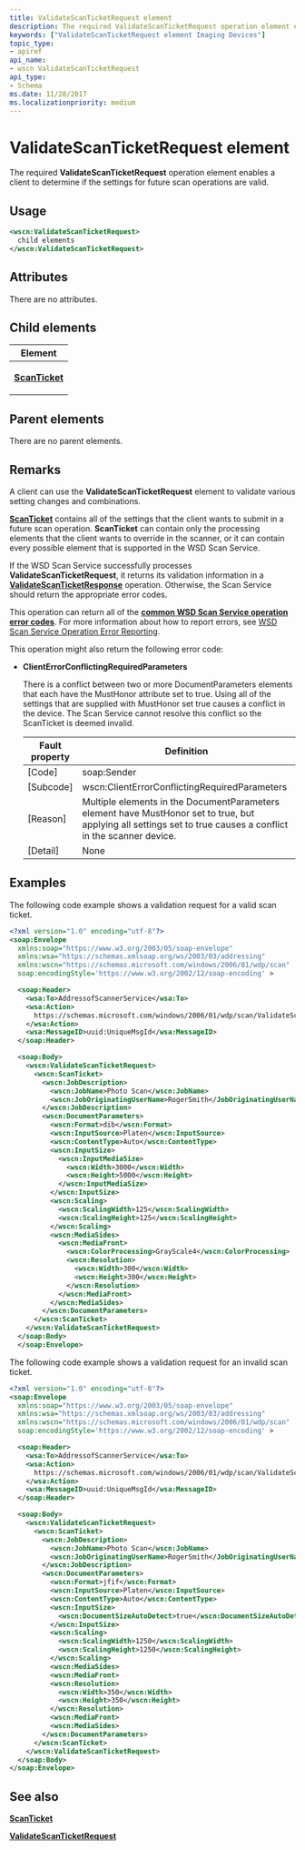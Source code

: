 ```yaml
---
title: ValidateScanTicketRequest element
description: The required ValidateScanTicketRequest operation element enables a client to determine if the settings for future scan operations are valid.
keywords: ["ValidateScanTicketRequest element Imaging Devices"]
topic_type:
- apiref
api_name:
- wscn ValidateScanTicketRequest
api_type:
- Schema
ms.date: 11/28/2017
ms.localizationpriority: medium
---
```


# ValidateScanTicketRequest element


The required **ValidateScanTicketRequest** operation element enables a client to determine if the settings for future scan operations are valid.

## Usage

```xml
<wscn:ValidateScanTicketRequest>
  child elements
</wscn:ValidateScanTicketRequest>
```

## Attributes

There are no attributes.

## Child elements


<table>
<colgroup>
<col width="100%" />
</colgroup>
<thead>
<tr class="header">
<th>Element</th>
</tr>
</thead>
<tbody>
<tr class="odd">
<td><p><a href="scanticket.md" data-raw-source="[&lt;strong&gt;ScanTicket&lt;/strong&gt;](scanticket.md)"><strong>ScanTicket</strong></a></p></td>
</tr>
</tbody>
</table>

## Parent elements


There are no parent elements.

## Remarks

A client can use the **ValidateScanTicketRequest** element to validate various setting changes and combinations.

[**ScanTicket**](scanticket.md) contains all of the settings that the client wants to submit in a future scan operation. **ScanTicket** can contain only the processing elements that the client wants to override in the scanner, or it can contain every possible element that is supported in the WSD Scan Service.

If the WSD Scan Service successfully processes **ValidateScanTicketRequest**, it returns its validation information in a [**ValidateScanTicketResponse**](validatescanticketresponse.md) operation. Otherwise, the Scan Service should return the appropriate error codes.

This operation can return all of the [**common WSD Scan Service operation error codes**](common-wsd-scan-service-operation-error-codes.md). For more information about how to report errors, see [WSD Scan Service Operation Error Reporting](wsd-scan-service-operation-error-reporting.md).

This operation might also return the following error code:

-   **ClientErrorConflictingRequiredParameters**

    There is a conflict between two or more DocumentParameters elements that each have the MustHonor attribute set to true. Using all of the settings that are supplied with MustHonor set true causes a conflict in the device. The Scan Service cannot resolve this conflict so the ScanTicket is deemed invalid.

    | Fault property | Definition                                                                                                                                                     |
    |----------------|----------------------------------------------------------------------------------------------------------------------------------------------------------------|
    | \[Code\]       | soap:Sender                                                                                                                                                    |
    | \[Subcode\]    | wscn:ClientErrorConflictingRequiredParameters                                                                                                                  |
    | \[Reason\]     | Multiple elements in the DocumentParameters element have MustHonor set to true, but applying all settings set to true causes a conflict in the scanner device. |
    | \[Detail\]     | None                                                                                                                                                           |

     

## Examples

The following code example shows a validation request for a valid scan ticket.

```xml
<?xml version="1.0" encoding="utf-8"?>
<soap:Envelope
  xmlns:soap="https://www.w3.org/2003/05/soap-envelope"
  xmlns:wsa="https://schemas.xmlsoap.org/ws/2003/03/addressing"
  xmlns:wscn="https://schemas.microsoft.com/windows/2006/01/wdp/scan"
  soap:encodingStyle='https://www.w3.org/2002/12/soap-encoding' >

  <soap:Header>
    <wsa:To>AddressofScannerService</wsa:To>
    <wsa:Action>
      https://schemas.microsoft.com/windows/2006/01/wdp/scan/ValidateScanTicket
    </wsa:Action>
    <wsa:MessageID>uuid:UniqueMsgId</wsa:MessageID>
  </soap:Header>

  <soap:Body>
    <wscn:ValidateScanTicketRequest>
      <wscn:ScanTicket>
        <wscn:JobDescription>
          <wscn:JobName>Photo Scan</wscn:JobName>
          <wscn:JobOriginatingUserName>RogerSmith</JobOriginatingUserName>
        </wscn:JobDescription>
        <wscn:DocumentParameters>
          <wscn:Format>dib</wscn:Format>
          <wscn:InputSource>Platen</wscn:InputSource>
          <wscn:ContentType>Auto</wscn:ContentType>
          <wscn:InputSize>
            <wscn:InputMediaSize>
              <wscn:Width>3000</wscn:Width>
              <wscn:Height>5000</wscn:Height>
            </wscn:InputMediaSize>
          </wscn:InputSize>
          <wscn:Scaling>
            <wscn:ScalingWidth>125</wscn:ScalingWidth>
            <wscn:ScalingHeight>125</wscn:ScalingHeight>
          </wscn:Scaling>
          <wscn:MediaSides>
            <wscn:MediaFront>
              <wscn:ColorProcessing>GrayScale4</wscn:ColorProcessing>
              <wscn:Resolution>
                <wscn:Width>300</wscn:Width>
                <wscn:Height>300</wscn:Height>
              </wscn:Resolution>
            </wscn:MediaFront>
          </wscn:MediaSides>
        </wscn:DocumentParameters>
      </wscn:ScanTicket>
    </wscn:ValidateScanTicketRequest>
  </soap:Body>
  </soap:Envelope>
```

The following code example shows a validation request for an invalid scan ticket.

```xml
<?xml version="1.0" encoding="utf-8"?>
<soap:Envelope
  xmlns:soap="https://www.w3.org/2003/05/soap-envelope"
  xmlns:wsa="https://schemas.xmlsoap.org/ws/2003/03/addressing"
  xmlns:wscn="https://schemas.microsoft.com/windows/2006/01/wdp/scan"
  soap:encodingStyle='https://www.w3.org/2002/12/soap-encoding' >

  <soap:Header>
    <wsa:To>AddressofScannerService</wsa:To>
    <wsa:Action>
      https://schemas.microsoft.com/windows/2006/01/wdp/scan/ValidateScanTicket
    </wsa:Action>
    <wsa:MessageID>uuid:UniqueMsgId</wsa:MessageID>
  </soap:Header>

  <soap:Body>
    <wscn:ValidateScanTicketRequest>
      <wscn:ScanTicket>
        <wscn:JobDescription>
          <wscn:JobName>Photo Scan</wscn:JobName>
          <wscn:JobOriginatingUserName>RogerSmith</JobOriginatingUserName>
        </wscn:JobDescription>
        <wscn:DocumentParameters>
          <wscn:Format>jfif</wscn:Format>
          <wscn:InputSource>Platen</wscn:InputSource>
          <wscn:ContentType>Auto</wscn:ContentType>
          <wscn:InputSize>
            <wscn:DocumentSizeAutoDetect>true</wscn:DocumentSizeAutoDetect>
          </wscn:InputSize>
          <wscn:Scaling>
            <wscn:ScalingWidth>1250</wscn:ScalingWidth>
            <wscn:ScalingHeight>1250</wscn:ScalingHeight>
          </wscn:Scaling>
          <wscn:MediaSides>
          <wscn:MediaFront>
          <wscn:Resolution>
            <wscn:Width>350</wscn:Width>
            <wscn:Height>350</wscn:Height>
          </wscn:Resolution>
          <wscn:MediaFront>
          <wscn:MediaSides>
        </wscn:DocumentParameters>
      </wscn:ScanTicket>
    </wscn:ValidateScanTicketRequest>
  </soap:Body>
</soap:Envelope>
```

## See also

[**ScanTicket**](scanticket.md)

[**ValidateScanTicketRequest**](validatescanticketrequest.md)
